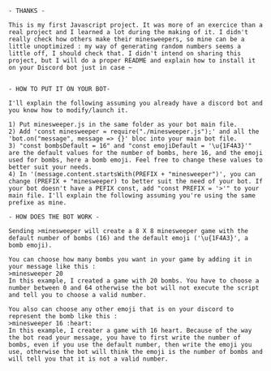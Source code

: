 
    - THANKS -

    This is my first Javascript project. It was more of an exercice than a real project and I learned a lot during the making of it. I didn't really check how others make their minesweepers, so mine can be a little unoptimized : my way of generating random numbers seems a little off, I should check that. I didn't intend on sharing this project, but I will do a proper README and explain how to install it on your Discord bot just in case ~


    - HOW TO PUT IT ON YOUR BOT-
    
    I'll explain the following assuming you already have a discord bot and you know how to modify/launch it.

    1) Put minesweeper.js in the same folder as your bot main file.
    2) Add 'const minesweeper = require("./minesweeper.js");' and all the 'bot.on("message", message => {}' bloc into your main bot file.
    3) "const bombsDefault = 16" and "const emojiDefault = '\u{1F4A3}'" are the default values for the number of bombs, here 16, and the emoji used for bombs, here a bomb emoji. Feel free to change these values to better suit your needs.
    4) In '(message.content.startsWith(PREFIX + "minesweeper")', you can change (PREFIX + "minesweeper) to better suit the need of your bot. If your bot doesn't have a PEFIX const, add "const PREFIX = '>'" to your main file. I'll explain the following assuming you're using the same prefixe as mine.

    - HOW DOES THE BOT WORK -

    Sending >minesweeper will create a 8 X 8 minesweeper game with the default number of bombs (16) and the default emoji ('\u{1F4A3}', a bomb emoji).

    You can choose how many bombs you want in your game by adding it in your message like this :
    >minesweeper 20
    In this example, I created a game with 20 bombs. You have to choose a number between 0 and 64 otherwise the bot will not execute the script and tell you to choose a valid number.

    You also can choose any other emoji that is on your discord to represent the bomb like this :
    >minesweeper 16 :heart:
    In this example, I creater a game with 16 heart. Because of the way the bot read your message, you have to first write the number of bombs, even if you use the default number, then write the emoji you use, otherwise the bot will think the emoji is the number of bombs and will tell you that it is not a valid number.






